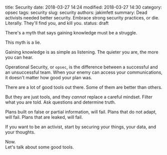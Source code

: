 title: Security
date: 2018-03-27 14:24
modified: 2018-03-27 14:30
category: opsec
tags: security
slug: security
authors: jakimfett
summary: Dead activists needed better security. Embrace strong security practices, or die. Literally. They'll find you, and kill you.
status: draft

There's a myth that says gaining knowledge must be a struggle.  

This myth is a lie.  

Gaining knowledge is as simple as listening.
The quieter you are, the more you can hear.

Operational Security, or `opsec`, is the difference between a successful and an unsuccessful team.
When your enemy can access your communications, it doesn't matter how good your plan was.

There are a lot of good tools out there.
Some of them are better than others.

But they are just tools, and they *cannot* replace a careful mindset.
Filter what you are told. Ask questions and determine truth.

Plans built on false or partial information, will fail.
Plans that do not adapt, will fail.
Plans that are leaked, will fail.

If you want to be an activist, start by securing your things, your data, and your thoughts.


Now.  
Let's talk about some good tools.